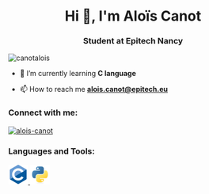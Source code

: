 <h1 align="center">Hi 👋, I'm Aloïs Canot</h1>
<h3 align="center">Student at Epitech Nancy</h3>

<p align="left"> <img src="https://komarev.com/ghpvc/?username=canotalois&label=Profile%20views&color=0e75b6&style=flat" alt="canotalois" /> </p>

- 🌱 I’m currently learning **C language**

- 📫 How to reach me **alois.canot@epitech.eu**

<h3 align="left">Connect with me:</h3>
<p align="left">
<a href="https://linkedin.com/in/alois-canot" target="blank"><img align="center" src="https://raw.githubusercontent.com/rahuldkjain/github-profile-readme-generator/master/src/images/icons/Social/linked-in-alt.svg" alt="alois-canot" height="30" width="40" /></a>
</p>

<h3 align="left">Languages and Tools:</h3>
<p align="left"> <a href="https://www.cprogramming.com/" target="_blank" rel="noreferrer"> <img src="https://raw.githubusercontent.com/devicons/devicon/master/icons/c/c-original.svg" alt="c" width="40" height="40"/> </a> <a href="https://www.python.org" target="_blank" rel="noreferrer"> <img src="https://raw.githubusercontent.com/devicons/devicon/master/icons/python/python-original.svg" alt="python" width="40" height="40"/> </a> </p>
